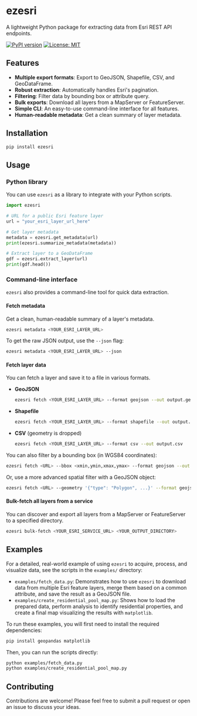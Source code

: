 # ezesri

A lightweight Python package for extracting data from Esri REST API endpoints.

[![PyPI version](https://badge.fury.io/py/ezesri.svg)](https://badge.fury.io/py/ezesri)
[![License: MIT](https://img.shields.io/badge/License-MIT-yellow.svg)](https://opensource.org/licenses/MIT)

## Features

- **Multiple export formats**: Export to GeoJSON, Shapefile, CSV, and GeoDataFrame.
- **Robust extraction**: Automatically handles Esri's pagination.
- **Filtering**: Filter data by bounding box or attribute query.
- **Bulk exports**: Download all layers from a MapServer or FeatureServer.
- **Simple CLI**: An easy-to-use command-line interface for all features.
- **Human-readable metadata**: Get a clean summary of layer metadata.

## Installation

```bash
pip install ezesri
```

## Usage

### Python library

You can use `ezesri` as a library to integrate with your Python scripts.

```python
import ezesri

# URL for a public Esri feature layer
url = "your_esri_layer_url_here"

# Get layer metadata
metadata = ezesri.get_metadata(url)
print(ezesri.summarize_metadata(metadata))

# Extract layer to a GeoDataFrame
gdf = ezesri.extract_layer(url)
print(gdf.head())
```

### Command-line interface

`ezesri` also provides a command-line tool for quick data extraction.

#### Fetch metadata

Get a clean, human-readable summary of a layer's metadata.

```bash
ezesri metadata <YOUR_ESRI_LAYER_URL>
```

To get the raw JSON output, use the `--json` flag:
```bash
ezesri metadata <YOUR_ESRI_LAYER_URL> --json
```

#### Fetch layer data

You can fetch a layer and save it to a file in various formats.

-   **GeoJSON**
    ```bash
    ezesri fetch <YOUR_ESRI_LAYER_URL> --format geojson --out output.geojson
    ```

-   **Shapefile**
    ```bash
    ezesri fetch <YOUR_ESRI_LAYER_URL> --format shapefile --out output.shp
    ```

-   **CSV** (geometry is dropped)
    ```bash
    ezesri fetch <YOUR_ESRI_LAYER_URL> --format csv --out output.csv
    ```

You can also filter by a bounding box (in WGS84 coordinates):
```bash
ezesri fetch <URL> --bbox <xmin,ymin,xmax,ymax> --format geojson --out <FILE>
```

Or, use a more advanced spatial filter with a GeoJSON object:
```bash
ezesri fetch <URL> --geometry '{"type": "Polygon", ...}' --format geojson --out <FILE>
```

#### Bulk-fetch all layers from a service

You can discover and export all layers from a MapServer or FeatureServer to a specified directory.

```bash
ezesri bulk-fetch <YOUR_ESRI_SERVICE_URL> <YOUR_OUTPUT_DIRECTORY>
```

## Examples

For a detailed, real-world example of using `ezesri` to acquire, process, and visualize data, see the scripts in the `examples/` directory:

-   `examples/fetch_data.py`: Demonstrates how to use `ezesri` to download data from multiple Esri feature layers, merge them based on a common attribute, and save the result as a GeoJSON file.
-   `examples/create_residential_pool_map.py`: Shows how to load the prepared data, perform analysis to identify residential properties, and create a final map visualizing the results with `matplotlib`.

To run these examples, you will first need to install the required dependencies:
```bash
pip install geopandas matplotlib
```
Then, you can run the scripts directly:
```bash
python examples/fetch_data.py
python examples/create_residential_pool_map.py
```

## Contributing

Contributions are welcome! Please feel free to submit a pull request or open an issue to discuss your ideas.
